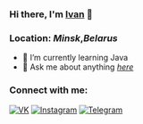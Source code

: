 ### Hi there, I'm [**Ivan**](https://github.com/chernetskiy-ivan) 👋
### Location: *Minsk*,***Belarus***

<!--
**chernetskiy-ivan/chernetskiy-ivan** is a ✨ _special_ ✨ repository because its `README.md` (this file) appears on your GitHub profile.

Here are some ideas to get you started:

- 🔭 I’m currently working on ...
- 🌱 I’m currently learning ...
- 👯 I’m looking to collaborate on ...
- 🤔 I’m looking for help with ...
- 💬 Ask me about ...
- 📫 How to reach me: ...
- 😄 Pronouns: ...
- ⚡ Fun fact: ...
-->

- 🌱 I’m currently learning Java
- 💬 Ask me about anything *[here](https://vk.com/chrntskvn "Happy to chat")*

### Connect with me:
[![VK](https://img.shields.io/badge/VK-090909?style=for-the-badge&logo=VK)](https://vk.com/chrntskvn)
[![Instagram](https://img.shields.io/badge/Instagram-090909?style=for-the-badge&logo=Instagram)](https://www.instagram.com/ch_ivan_r/?hl=ru)
[![Telegram](https://img.shields.io/badge/Telegram-090909?style=for-the-badge&logo=Telegram)](https://телеграм.онлайн/#/im)